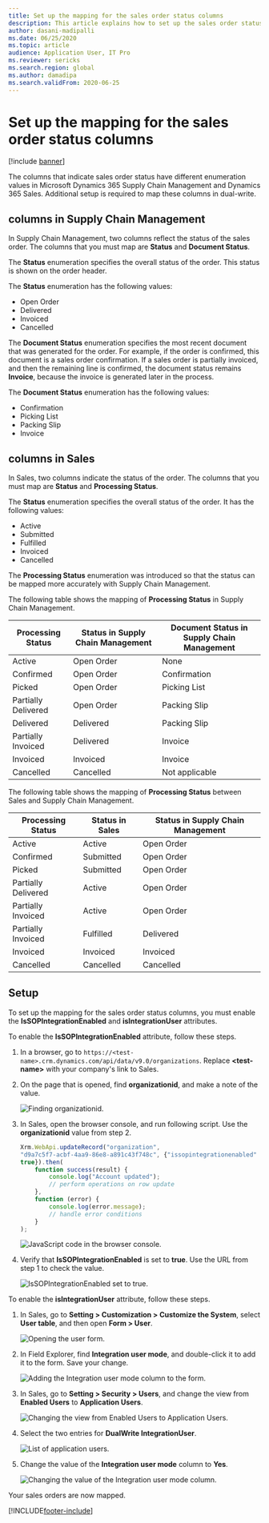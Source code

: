 ```yaml
---
title: Set up the mapping for the sales order status columns
description: This article explains how to set up the sales order status columns for dual-write.
author: dasani-madipalli
ms.date: 06/25/2020
ms.topic: article
audience: Application User, IT Pro
ms.reviewer: sericks
ms.search.region: global
ms.author: damadipa
ms.search.validFrom: 2020-06-25
---
```


# Set up the mapping for the sales order status columns

[!include [banner](../../includes/banner.md)]

The columns that indicate sales order status have different enumeration values in Microsoft Dynamics 365 Supply Chain Management and Dynamics 365 Sales. Additional setup is required to map these columns in dual-write.

## columns in Supply Chain Management

In Supply Chain Management, two columns reflect the status of the sales order. The columns that you must map are **Status** and **Document Status**.

The **Status** enumeration specifies the overall status of the order. This status is shown on the order header.

The **Status** enumeration has the following values:

- Open Order
- Delivered
- Invoiced
- Cancelled

The **Document Status** enumeration specifies the most recent document that was generated for the order. For example, if the order is confirmed, this document is a sales order confirmation. If a sales order is partially invoiced, and then the remaining line is confirmed, the document status remains **Invoice**, because the invoice is generated later in the process.

The **Document Status** enumeration has the following values:

- Confirmation
- Picking List
- Packing Slip
- Invoice

## columns in Sales

In Sales, two columns indicate the status of the order. The columns that you must map are **Status** and **Processing Status**.

The **Status** enumeration specifies the overall status of the order. It has the following values:

- Active
- Submitted
- Fulfilled
- Invoiced
- Cancelled

The **Processing Status** enumeration was introduced so that the status can be mapped more accurately with Supply Chain Management.

The following table shows the mapping of **Processing Status** in Supply Chain Management.

| Processing Status   | Status in Supply Chain Management | Document Status in Supply Chain Management |
|---------------------|-----------------------------------|--------------------------------------------|
| Active              | Open Order                        | None                                       |
| Confirmed           | Open Order                        | Confirmation                               |
| Picked              | Open Order                        | Picking List                               |
| Partially Delivered | Open Order                        | Packing Slip                               |
| Delivered           | Delivered                         | Packing Slip                               |
| Partially Invoiced  | Delivered                         | Invoice                                    |
| Invoiced            | Invoiced                          | Invoice                                    |
| Cancelled           | Cancelled                         | Not applicable                             |

The following table shows the mapping of **Processing Status** between Sales and Supply Chain Management.

| Processing Status   | Status in Sales | Status in Supply Chain Management |
|---------------------|-----------------|-----------------------------------|
| Active              | Active          | Open Order                        |
| Confirmed           | Submitted       | Open Order                        |
| Picked              | Submitted       | Open Order                        |
| Partially Delivered | Active          | Open Order                        |
| Partially Invoiced  | Active          | Open Order                        |
| Partially Invoiced  | Fulfilled       | Delivered                         |
| Invoiced            | Invoiced        | Invoiced                          |
| Cancelled           | Cancelled       | Cancelled                         |

## Setup

To set up the mapping for the sales order status columns, you must enable the **IsSOPIntegrationEnabled** and **isIntegrationUser** attributes.

To enable the **IsSOPIntegrationEnabled** attribute, follow these steps.

1. In a browser, go to `https://<test-name>.crm.dynamics.com/api/data/v9.0/organizations`. Replace **\<test-name\>** with your company's link to Sales.
2. On the page that is opened, find **organizationid**, and make a note of the value.

    ![Finding organizationid.](media/sales-map-orgid.png)

3. In Sales, open the browser console, and run following script. Use the **organizationid** value from step 2.

    ```javascript
    Xrm.WebApi.updateRecord("organization",
    "d9a7c5f7-acbf-4aa9-86e8-a891c43f748c", {"issopintegrationenabled" :
    true}).then(
        function success(result) {
            console.log("Account updated");
            // perform operations on row update
        },
        function (error) {
            console.log(error.message);
            // handle error conditions
        }
    );
    ```

    ![JavaScript code in the browser console.](media/sales-map-script.png)

4. Verify that **IsSOPIntegrationEnabled** is set to **true**. Use the URL from step 1 to check the value.

    ![IsSOPIntegrationEnabled set to true.](media/sales-map-integration-enabled.png)

To enable the **isIntegrationUser** attribute, follow these steps.

1. In Sales, go to **Setting \> Customization \> Customize the System**, select **User table**, and then open **Form \> User**.

    ![Opening the user form.](media/sales-map-user.png)

2. In Field Explorer, find **Integration user mode**, and double-click it to add it to the form. Save your change.

    ![Adding the Integration user mode column to the form.](media/sales-map-field-explorer.png)

3. In Sales, go to **Setting \> Security \> Users**, and change the view from **Enabled Users** to **Application Users**.

    ![Changing the view from Enabled Users to Application Users.](media/sales-map-enabled-users.png)

4. Select the two entries for **DualWrite IntegrationUser**.

    ![List of application users.](media/sales-map-user-mode.png)

5. Change the value of the **Integration user mode** column to **Yes**.

    ![Changing the value of the Integration user mode column.](media/sales-map-user-mode-yes.png)

Your sales orders are now mapped.


[!INCLUDE[footer-include](../../../../includes/footer-banner.md)]
